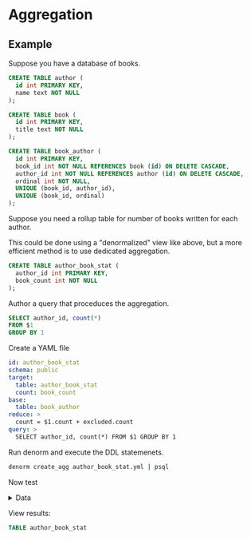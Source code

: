 # Aggregation

## Example

Suppose you have a database of books.

```sql
CREATE TABLE author (
  id int PRIMARY KEY,
  name text NOT NULL
);

CREATE TABLE book (
  id int PRIMARY KEY,
  title text NOT NULL
);

CREATE TABLE book_author (
  id int PRIMARY KEY,
  book_id int NOT NULL REFERENCES book (id) ON DELETE CASCADE,
  author_id int NOT NULL REFERENCES author (id) ON DELETE CASCADE,
  ordinal int NOT NULL,
  UNIQUE (book_id, author_id),
  UNIQUE (book_id, ordinal)
);
```

Suppose you need a rollup table for number of books written for each author.

This could be done using a "denormalized" view like above, but a more efficient
method is to use dedicated aggregation.

```sql
CREATE TABLE author_book_stat (
  author_id int PRIMARY KEY,
  book_count int NOT NULL
);
```

Author a query that proceduces the aggregation.

```sql
SELECT author_id, count(*)
FROM $1
GROUP BY 1
```

Create a YAML file

```yml
id: author_book_stat
schema: public
target:
  table: author_book_stat
  count: book_count
base:
  table: book_author
reduce: >
  count = $1.count + excluded.count
query: >
  SELECT author_id, count(*) FROM $1 GROUP BY 1
```

Run denorm and execute the DDL statemenets.

```sh
denorm create_agg author_book_stat.yml | psql
```

Now test

<details>
<summary>Data</summary>

```sql
INSERT INTO author (id, name)
VALUES
  (1, 'Neil Gaiman'),
  (2, 'Terry Pratchett');

INSERT INTO book (id, title)
VALUES
  (1, 'Good Omens'),
  (2, 'The Color of Magic');

INSERT INTO book_author (id, book_id, author_id, ordinal)
VALUES
  (1, 1, 1, 1),
  (2, 1, 2, 2),
  (3, 2, 2, 1);

```

</details>

View results:

```sql
TABLE author_book_stat
```
